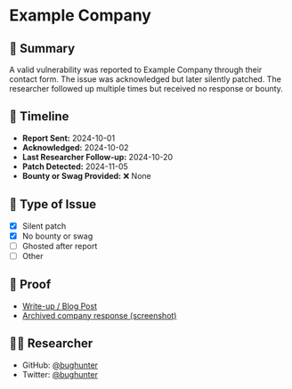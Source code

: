 # Example Company

## 📝 Summary

A valid vulnerability was reported to Example Company through their contact form. The issue was acknowledged but later silently patched. The researcher followed up multiple times but received no response or bounty.

## 🧵 Timeline

- **Report Sent:** 2024-10-01  
- **Acknowledged:** 2024-10-02  
- **Last Researcher Follow-up:** 2024-10-20  
- **Patch Detected:** 2024-11-05  
- **Bounty or Swag Provided:** ❌ None

## 📎 Type of Issue

- [x] Silent patch  
- [x] No bounty or swag  
- [ ] Ghosted after report  
- [ ] Other

## 🔗 Proof

- [Write-up / Blog Post](https://example.com/writeup)  
- [Archived company response (screenshot)](https://imgur.com/example)

## 🙋‍♂️ Researcher

- GitHub: [@bughunter](https://github.com/bughunter)  
- Twitter: [@bughunter](https://twitter.com/bughunter)
